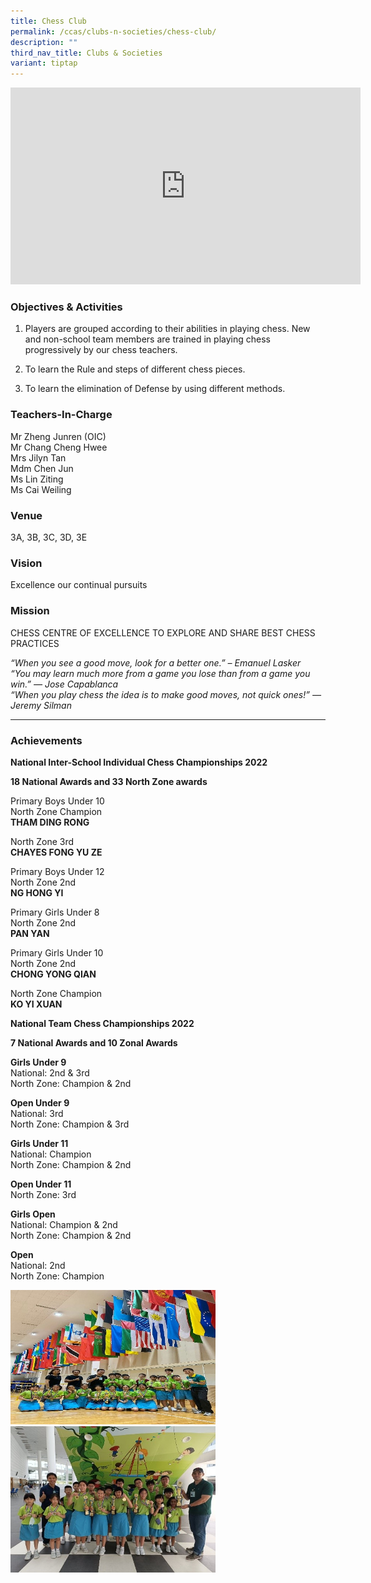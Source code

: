 ```yaml
---
title: Chess Club
permalink: /ccas/clubs-n-societies/chess-club/
description: ""
third_nav_title: Clubs & Societies
variant: tiptap
---
```

<div class="iframe-wrapper">
<iframe height="315" width="560" allowfullscreen="true" frameborder="0" src="https://www.youtube.com/embed/MlbXnouU3rY?si=ow7ovsODeVwF9juq"></iframe>
</div>
<h3>Objectives &amp; Activities</h3>
<ol data-tight="true" class="tight">
<li>
<p>Players are grouped according to their abilities in playing chess. New
and non-school team members are trained in playing chess progressively
by our chess teachers.</p>
</li>
<li>
<p>To learn the Rule and steps of different chess pieces.</p>
</li>
<li>
<p>To learn the elimination of Defense by using different methods.</p>
</li>
</ol>
<h3>Teachers-In-Charge</h3>
<p>Mr Zheng Junren (OIC)
<br>Mr Chang Cheng Hwee
<br>Mrs Jilyn Tan
<br>Mdm Chen Jun
<br>Ms Lin Ziting
<br>Ms Cai Weiling</p>
<h3>Venue</h3>
<p>3A, 3B, 3C, 3D, 3E</p>
<h3>Vision</h3>
<p>Excellence our continual pursuits</p>
<h3>Mission</h3>
<p>CHESS CENTRE OF EXCELLENCE TO EXPLORE AND SHARE BEST CHESS PRACTICES</p>
<p><em>“When you see a good move, look for a better one.” – Emanuel Lasker<br>“You may learn much more from a game you lose than from a game you win.” — Jose Capablanca<br>“When you play chess the idea is to make good moves, not quick ones!” — Jeremy Silman</em>
</p>
<hr>
<h3>Achievements</h3>
<p><strong>National Inter-School Individual Chess Championships 2022</strong>
</p>
<p><strong>18 National Awards and 33 North Zone awards</strong>
</p>
<p>Primary Boys Under 10
<br>North Zone Champion
<br><strong>THAM DING RONG</strong>
</p>
<p>North Zone 3rd
<br><strong>CHAYES FONG YU ZE</strong>
</p>
<p>Primary Boys Under 12
<br>North Zone 2nd
<br><strong>NG HONG YI</strong>
</p>
<p>Primary Girls Under 8
<br>North Zone 2nd
<br><strong>PAN YAN</strong>
</p>
<p>Primary Girls Under 10
<br>North Zone 2nd
<br><strong>CHONG YONG QIAN</strong>
</p>
<p>North Zone Champion
<br><strong>KO YI XUAN</strong>
</p>
<p><strong>National Team Chess Championships 2022</strong>
</p>
<p><strong>7 National Awards and 10 Zonal Awards</strong>
</p>
<p><strong>Girls Under 9</strong>
<br>National: 2nd &amp; 3rd
<br>North Zone: Champion &amp; 2nd</p>
<p><strong>Open Under 9</strong>
<br>National: 3rd
<br>North Zone: Champion &amp; 3rd</p>
<p><strong>Girls Under 11</strong>
<br>National: Champion
<br>North Zone: Champion &amp; 2nd</p>
<p><strong>Open Under 11</strong>
<br>North Zone: 3rd</p>
<p><strong>Girls Open</strong>
<br>National: Champion &amp; 2nd
<br>North Zone: Champion &amp; 2nd</p>
<p><strong>Open</strong>
<br>National: 2nd
<br>North Zone: Champion</p>
<div class="isomer-image-wrapper">
<img style="width:65%" height="auto" width="100%" src="/images/chess%20club%201.jpg">
</div>
<div class="isomer-image-wrapper">
<img style="width:65%" height="auto" width="100%" src="/images/chess%20club%202.jpg">
</div>
<p></p>